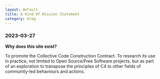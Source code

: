 ```yaml
---
layout: default
title: A Kind Of Mission Statement
category: blog
---
```


### 2023-03-27

**Why does this site exist?**

To promote the Collective Code Construction Contract. To research its use in practice, not limited to Open Source/Free Software projects, but as part of an exploration to transpose the principles of C4 to other fields of community-led behaviours and actions.


